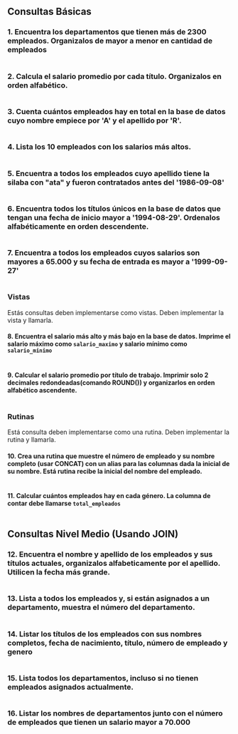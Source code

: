 ## Consultas Básicas 



### 1. Encuentra los departamentos que tienen más de 2300 empleados. Organizalos de mayor a menor en cantidad de empleados 
   ```sql
   
   ```

### 2. Calcula el salario promedio por cada título. Organizalos en orden alfabético.  
   ```sql
   
   ```

###  3. Cuenta cuántos empleados hay en total en la base de datos cuyo nombre empiece por 'A' y el apellido por 'R'.  
   ```sql
   
   ```

### 4. Lista los 10 empleados con los salarios más altos.  
   ```sql
   
   ```

### 5. Encuentra a todos los empleados cuyo apellido tiene la silaba con "ata" y fueron contratados antes del '1986-09-08'
   ```sql
   
   ```

### 6. Encuentra todos los títulos únicos en la base de datos que tengan una fecha de inicio mayor a '1994-08-29'. Ordenalos alfabéticamente en orden descendente.
   ```sql
   
   ```

### 7. Encuentra a todos los empleados cuyos salarios son mayores a 65.000 y su fecha de entrada es mayor a '1999-09-27'
   ```sql
   
   ```


### Vistas

Estás consultas deben implementarse como vistas. Deben implementar la vista y llamarla.

#### 8. Encuentra el salario más alto y más bajo en la base de datos. Imprime el salario máximo como `salario_maximo`  y salario mínimo como `salario_minimo`
   ```sql
   
   ```

#### 9. Calcular el salario promedio por título de trabajo. Imprimir solo 2 decimales redondeadas(comando ROUND()) y organizarlos en orden alfabético ascendente.
   ```sql
   
   ```
### Rutinas

Está consulta deben implementarse como una rutina. Deben implementar la rutina y llamarla.

#### 10. Crea una rutina que muestre el número de empleado y su nombre completo (usar CONCAT) con un alias para las columnas dada la inicial de su nombre. Está rutina recibe la inicial del nombre del empleado.

```sql

```

#### 11. Calcular cuántos empleados hay en cada género. La columna de contar debe llamarse `total_empleados`
   ```sql
   
   ```

## Consultas Nivel Medio (Usando JOIN)

### 12. Encuentra el nombre y apellido de los empleados y sus títulos actuales, organizalos alfabeticamente por el apellido. Utilicen la fecha más grande.
   ```sql
   
   ```

### 13. Lista a todos los empleados y, si están asignados a un departamento, muestra el número del departamento.  
   ```sql
   
   ```


### 14. Listar los títulos de los empleados con sus nombres completos, fecha de nacimiento, título, número de empleado y genero
```sql

```


### 15. Lista todos los departamentos, incluso si no tienen empleados asignados actualmente.  
   ```sql
   
   ```

### 16. Listar los nombres de departamentos junto con el número de empleados que tienen un salario mayor a 70.000 
   ```sql
   
   ```
